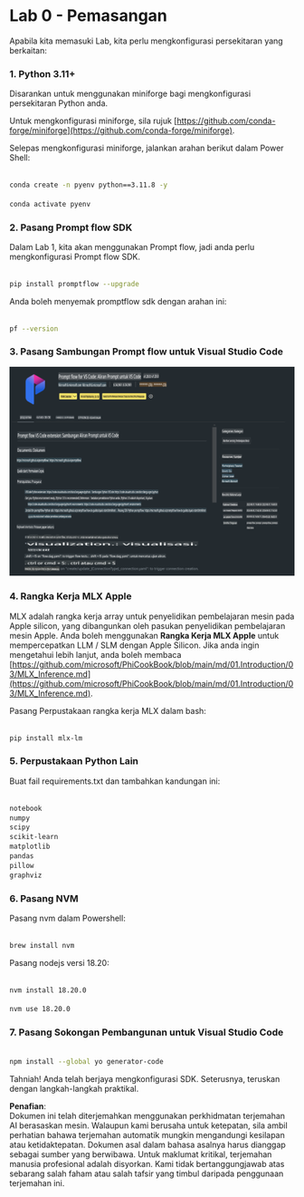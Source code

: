 # **Lab 0 - Pemasangan**

Apabila kita memasuki Lab, kita perlu mengkonfigurasi persekitaran yang berkaitan:

### **1. Python 3.11+**

Disarankan untuk menggunakan miniforge bagi mengkonfigurasi persekitaran Python anda.

Untuk mengkonfigurasi miniforge, sila rujuk [https://github.com/conda-forge/miniforge](https://github.com/conda-forge/miniforge).

Selepas mengkonfigurasi miniforge, jalankan arahan berikut dalam Power Shell:

```bash

conda create -n pyenv python==3.11.8 -y

conda activate pyenv

```

### **2. Pasang Prompt flow SDK**

Dalam Lab 1, kita akan menggunakan Prompt flow, jadi anda perlu mengkonfigurasi Prompt flow SDK.

```bash

pip install promptflow --upgrade

```

Anda boleh menyemak promptflow sdk dengan arahan ini:

```bash

pf --version

```

### **3. Pasang Sambungan Prompt flow untuk Visual Studio Code**

![pf](../../../../../../../../../translated_images/pf_ext.fa065f22e1ee3e67157662d8be5241f346ddd83744045e3406d92b570e8d8b36.ms.png)

### **4. Rangka Kerja MLX Apple**

MLX adalah rangka kerja array untuk penyelidikan pembelajaran mesin pada Apple silicon, yang dibangunkan oleh pasukan penyelidikan pembelajaran mesin Apple. Anda boleh menggunakan **Rangka Kerja MLX Apple** untuk mempercepatkan LLM / SLM dengan Apple Silicon. Jika anda ingin mengetahui lebih lanjut, anda boleh membaca [https://github.com/microsoft/PhiCookBook/blob/main/md/01.Introduction/03/MLX_Inference.md](https://github.com/microsoft/PhiCookBook/blob/main/md/01.Introduction/03/MLX_Inference.md).

Pasang Perpustakaan rangka kerja MLX dalam bash:

```bash

pip install mlx-lm

```

### **5. Perpustakaan Python Lain**

Buat fail requirements.txt dan tambahkan kandungan ini:

```txt

notebook
numpy 
scipy 
scikit-learn 
matplotlib 
pandas 
pillow 
graphviz

```

### **6. Pasang NVM**

Pasang nvm dalam Powershell:

```bash

brew install nvm

```

Pasang nodejs versi 18.20:

```bash

nvm install 18.20.0

nvm use 18.20.0

```

### **7. Pasang Sokongan Pembangunan untuk Visual Studio Code**

```bash

npm install --global yo generator-code

```

Tahniah! Anda telah berjaya mengkonfigurasi SDK. Seterusnya, teruskan dengan langkah-langkah praktikal.

**Penafian**:  
Dokumen ini telah diterjemahkan menggunakan perkhidmatan terjemahan AI berasaskan mesin. Walaupun kami berusaha untuk ketepatan, sila ambil perhatian bahawa terjemahan automatik mungkin mengandungi kesilapan atau ketidaktepatan. Dokumen asal dalam bahasa asalnya harus dianggap sebagai sumber yang berwibawa. Untuk maklumat kritikal, terjemahan manusia profesional adalah disyorkan. Kami tidak bertanggungjawab atas sebarang salah faham atau salah tafsir yang timbul daripada penggunaan terjemahan ini.